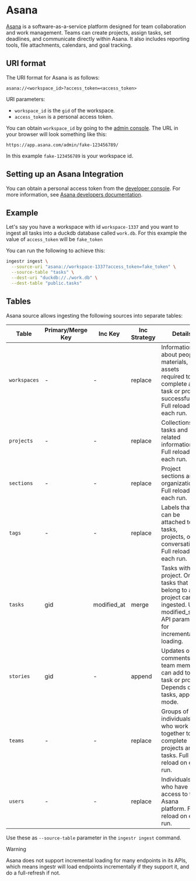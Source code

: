 # Asana
[Asana](https://asana.com/) is a software-as-a-service platform designed for team collaboration and work management. Teams can create projects, assign tasks, set deadlines, and communicate directly within Asana. It also includes reporting tools, file attachments, calendars, and goal tracking.

## URI format

The URI format for Asana is as follows:
```
asana://<workspace_id>?access_token=<access_token>
```

URI parameters:
- `workspace_id` is the `gid` of the workspace. 
- `access_token` is a personal access token.

You can obtain `workspace_id` by going to the [admin console](https://help.asana.com/s/article/how-to-access-the-admin-console). The URL in your browser will look something like this:

```
https://app.asana.com/admin/fake-123456789/
```

In this example `fake-123456789` is your workspace id.

## Setting up an Asana Integration

You can obtain a personal access token from the [developer console](https://app.asana.com/0/my-apps). For more information, see [Asana developers documentation](https://developers.asana.com/docs/personal-access-token).

## Example
Let's say you have a workspace with id `workspace-1337` and you want to ingest all tasks into a duckdb database called `work.db`. For this example the value of `access_token` will be `fake_token`

You can run the following to achieve this:
```sh
ingestr ingest \
  --source-uri "asana://workspace-1337?access_token=fake_token" \
  --source-table "tasks" \
  --dest-uri "duckdb://./work.db" \
  --dest-table "public.tasks"
```


## Tables

Asana source allows ingesting the following sources into separate tables:

| Table | Primary/Merge Key | Inc Key | Inc Strategy | Details |
|-------|----|----------|--------------|---------|
| `workspaces` | - | - | replace | Information about people, materials, or assets required to complete a task or project successfully. Full reload on each run. |
| `projects` | - | - | replace | Collections of tasks and related information. Full reload on each run. |
| `sections` | - | - | replace | Project sections and organization. Full reload on each run. |
| `tags` | - | - | replace | Labels that can be attached to tasks, projects, or conversations. Full reload on each run. |
| `tasks` | gid | modified_at | merge | Tasks within a project. Only tasks that belong to a project can be ingested. Uses modified_since API parameter for incremental loading. |
| `stories` | gid | - | append | Updates or comments that team members can add to a task or project. Depends on tasks, append mode. |
| `teams` | - | - | replace | Groups of individuals who work together to complete projects and tasks. Full reload on each run. |
| `users` | - | - | replace | Individuals who have access to the Asana platform. Full reload on each run. |


Use these as `--source-table` parameter in the `ingestr ingest` command.

> [!WARNING]
> Asana does not support incremental loading for many endpoints in its APIs, which means ingestr will load endpoints incrementally if they support it, and do a full-refresh if not.
